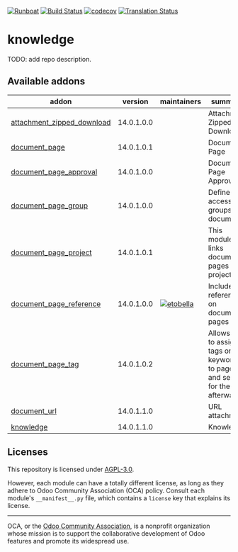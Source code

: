 
[![Runboat](https://img.shields.io/badge/runboat-Try%20me-875A7B.png)](https://runboat.odoo-community.org/builds?repo=OCA/knowledge&target_branch=14.0)
[![Build Status](https://travis-ci.com/OCA/knowledge.svg?branch=14.0)](https://travis-ci.com/OCA/knowledge)
[![codecov](https://codecov.io/gh/OCA/knowledge/branch/14.0/graph/badge.svg)](https://codecov.io/gh/OCA/knowledge)
[![Translation Status](https://translation.odoo-community.org/widgets/knowledge-14-0/-/svg-badge.svg)](https://translation.odoo-community.org/engage/knowledge-14-0/?utm_source=widget)

<!-- /!\ do not modify above this line -->

# knowledge

TODO: add repo description.

<!-- /!\ do not modify below this line -->

<!-- prettier-ignore-start -->

[//]: # (addons)

Available addons
----------------
addon | version | maintainers | summary
--- | --- | --- | ---
[attachment_zipped_download](attachment_zipped_download/) | 14.0.1.0.0 |  | Attachment Zipped Download
[document_page](document_page/) | 14.0.1.0.1 |  | Document Page
[document_page_approval](document_page_approval/) | 14.0.1.0.0 |  | Document Page Approval
[document_page_group](document_page_group/) | 14.0.1.0.0 |  | Define access groups on documents
[document_page_project](document_page_project/) | 14.0.1.0.1 |  | This module links document pages to projects
[document_page_reference](document_page_reference/) | 14.0.1.0.0 | [![etobella](https://github.com/etobella.png?size=30px)](https://github.com/etobella) | Include references on document pages
[document_page_tag](document_page_tag/) | 14.0.1.0.2 |  | Allows you to assign tags or keywords to pages and search for them afterwards
[document_url](document_url/) | 14.0.1.1.0 |  | URL attachment
[knowledge](knowledge/) | 14.0.1.1.0 |  | Knowledge

[//]: # (end addons)

<!-- prettier-ignore-end -->

## Licenses

This repository is licensed under [AGPL-3.0](LICENSE).

However, each module can have a totally different license, as long as they adhere to Odoo Community Association (OCA)
policy. Consult each module's `__manifest__.py` file, which contains a `license` key
that explains its license.

----
OCA, or the [Odoo Community Association](http://odoo-community.org/), is a nonprofit
organization whose mission is to support the collaborative development of Odoo features
and promote its widespread use.
